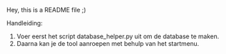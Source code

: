 Hey, this is a README file ;)

Handleiding:
1. Voer eerst het script database_helper.py uit om de database te maken.
2. Daarna kan je de tool aanroepen met behulp van het startmenu. 
